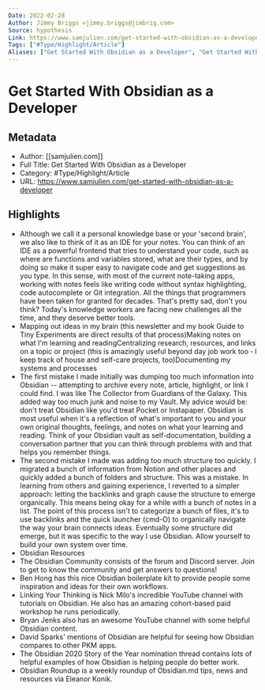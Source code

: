 ```yaml
---
Date: 2022-02-28
Author: Jimmy Briggs <jimmy.briggs@jimbrig.com>
Source: hypothesis
Link: https://www.samjulien.com/get-started-with-obsidian-as-a-developer
Tags: ["#Type/Highlight/Article"]
Aliases: ["Get Started With Obsidian as a Developer", "Get Started With Obsidian as a Developer"]
---
```

# Get Started With Obsidian as a Developer

## Metadata
- Author: [[samjulien.com]]
- Full Title: Get Started With Obsidian as a Developer
- Category: #Type/Highlight/Article
- URL: https://www.samjulien.com/get-started-with-obsidian-as-a-developer

## Highlights
- Although we call it a personal knowledge base or your 'second brain', we also like to think of it as an IDE for your notes. You can think of an IDE as a powerful frontend that tries to understand your code, such as where are functions and variables stored, what are their types, and by doing so make it super easy to navigate code and get suggestions as you type. In this sense, with most of the current note-taking apps, working with notes feels like writing code without syntax highlighting, code autocomplete or Git integration. All the things that programmers have been taken for granted for decades. That's pretty sad, don't you think? Today's knowledge workers are facing new challenges all the time, and they deserve better tools.
- Mapping out ideas in my brain (this newsletter and my book Guide to Tiny Experiments are direct results of that process)Making notes on what I'm learning and readingCentralizing research, resources, and links on a topic or project (this is amazingly useful beyond day job work too ‐ I keep track of house and self-care projects, too)Documenting my systems and processes
- The first mistake I made initially was dumping too much information into Obsidian -- attempting to archive every note, article, highlight, or link I could find. I was like The Collector from Guardians of the Galaxy. This added way too much junk and noise to my Vault. My advice would be: don't treat Obsidian like you'd treat Pocket or Instapaper. Obsidian is most useful when it's a reflection of what's important to you and your own original thoughts, feelings, and notes on what your learning and reading. Think of your Obsidian vault as self-documentation, building a conversation partner that you can think through problems with and that helps you remember things.
- The second mistake I made was adding too much structure too quickly. I migrated a bunch of information from Notion and other places and quickly added a bunch of folders and structure. This was a mistake. In learning from others and gaining experience, I reverted to a simpler approach: letting the backlinks and graph cause the structure to emerge organically. This means being okay for a while with a bunch of notes in a list. The point of this process isn't to categorize a bunch of files, it's to use backlinks and the quick launcher (cmd-O) to organically navigate the way your brain connects ideas. Eventually some structure did emerge, but it was specific to the way I use Obsidian. Allow yourself to build your own system over time.
- Obsidian Resources
- The Obsidian Community consists of the forum and Discord server. Join to get to know the community and get answers to questions!
- Ben Hong has this nice Obsidian boilerplate kit to provide people some inspiration and ideas for their own workflows.
- Linking Your Thinking is Nick Milo's incredible YouTube channel with tutorials on Obsidian. He also has an amazing cohort-based paid workshop he runs periodically.
- Bryan Jenks also has an awesome YouTube channel with some helpful Obsidian content.
- David Sparks' mentions of Obsidian are helpful for seeing how Obsidian compares to other PKM apps.
- The Obsidian 2020 Story of the Year nomination thread contains lots of helpful examples of how Obsidian is helping people do better work.
- Obsidian Roundup is a weekly roundup of Obsidian.md tips, news and resources via Eleanor Konik.
